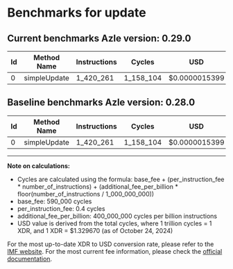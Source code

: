 # Benchmarks for update

## Current benchmarks Azle version: 0.29.0

| Id  | Method Name  | Instructions | Cycles    | USD           | USD/Million Calls | Change                     |
| --- | ------------ | ------------ | --------- | ------------- | ----------------- | -------------------------- |
| 0   | simpleUpdate | 1_420_261    | 1_158_104 | $0.0000015399 | $1.53             | <font color="red">0</font> |

## Baseline benchmarks Azle version: 0.28.0

| Id  | Method Name  | Instructions | Cycles    | USD           | USD/Million Calls |
| --- | ------------ | ------------ | --------- | ------------- | ----------------- |
| 0   | simpleUpdate | 1_420_261    | 1_158_104 | $0.0000015399 | $1.53             |

---

**Note on calculations:**

- Cycles are calculated using the formula: base_fee + (per_instruction_fee \* number_of_instructions) + (additional_fee_per_billion \* floor(number_of_instructions / 1_000_000_000))
- base_fee: 590_000 cycles
- per_instruction_fee: 0.4 cycles
- additional_fee_per_billion: 400_000_000 cycles per billion instructions
- USD value is derived from the total cycles, where 1 trillion cycles = 1 XDR, and 1 XDR = $1.329670 (as of October 24, 2024)

For the most up-to-date XDR to USD conversion rate, please refer to the [IMF website](https://www.imf.org/external/np/fin/data/rms_sdrv.aspx).
For the most current fee information, please check the [official documentation](https://internetcomputer.org/docs/current/developer-docs/gas-cost#execution).
